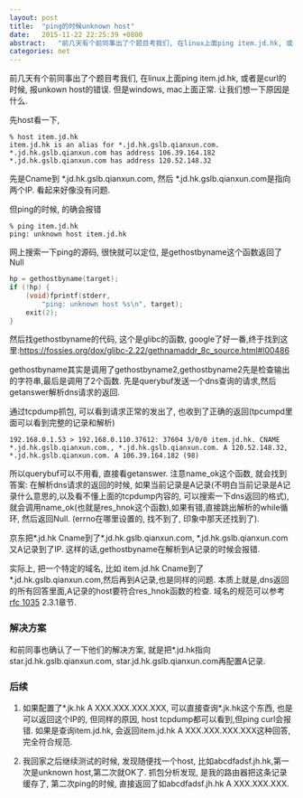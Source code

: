 ```yaml
---
layout: post
title:  "ping的时候unknown host"
date:   2015-11-22 22:25:39 +0800
abstract:   "前几天有个前同事出了个题目考我们, 在linux上面ping item.jd.hk, 或者是curl的时候, 报unknown host的错误. 让我们想一下原因是什么. \n查了一下午, 发现glibc里面的gethostbyname这个函数, 在解析A记录的时候,如果A记录的host以*打头,就返回错误"
categories: net
---
```


前几天有个前同事出了个题目考我们, 在linux上面ping item.jd.hk, 或者是curl的时候, 报unkown host的错误. 但是windows, mac上面正常. 让我们想一下原因是什么.

先host看一下,

    % host item.jd.hk       
    item.jd.hk is an alias for *.jd.hk.gslb.qianxun.com.
    *.jd.hk.gslb.qianxun.com has address 106.39.164.182
    *.jd.hk.gslb.qianxun.com has address 120.52.148.32

先是Cname到 *.jd.hk.gslb.qianxun.com, 然后 *.jd.hk.gslb.qianxun.com是指向两个IP. 看起来好像没有问题.

但ping的时候, 的确会报错

    % ping item.jd.hk
    ping: unknown host item.jd.hk


网上搜索一下ping的源码, 很快就可以定位, 是gethostbyname这个函数返回了Null

```c
hp = gethostbyname(target);
if (!hp) {
    (void)fprintf(stderr,
        "ping: unknown host %s\n", target);
    exit(2);
}
```

然后找gethostbyname的代码, 这个是glibc的函数, google了好一番,终于找到这里:https://fossies.org/dox/glibc-2.22/gethnamaddr_8c_source.html#l00486

gethostbyname其实是调用了gethostbyname2,gethostbyname2先是检查输出的字符串,最后是调用了2个函数. 先是querybuf发送一个dns查询的请求,然后getanswer解析dns请求的返回.

通过tcpdump抓包, 可以看到请求正常的发出了, 也收到了正确的返回(tpcumpd里面可以看到完整的记录和解析)

    192.168.0.1.53 > 192.168.0.110.37612: 37604 3/0/0 item.jd.hk. CNAME *.jd.hk.gslb.qianxun.com., *.jd.hk.gslb.qianxun.com. A 120.52.148.32, *.jd.hk.gslb.qianxun.com. A 106.39.164.182 (98)

所以querybuf可以不用看, 直接看getanswer. 注意name_ok这个函数, 就会找到答案: 在解析dns请求的返回的时候, 如果当前记录是A记录(不明白当前记录是A记录什么意思的,以及看不懂上面的tcpdump内容的, 可以搜索一下dns返回的格式),就会调用name_ok(也就是res_hnok这个函数),如果有错,直接跳出解析的while循环, 然后返回Null. (errno在哪里设置的, 找不到了, 印象中那天还找到了).

京东把*.jd.hk Cname到了*.jd.hk.gslb.qianxun.com, *.jd.hk.gslb.qianxun.com又A记录到了IP. 这样的话,gethostbyname在解析到A记录的时候会报错.

实际上, 把一个特定的域名, 比如 item.jd.hk Cname到了*.jd.hk.gslb.qianxun.com,然后再到A记录,也是同样的问题. 本质上就是,dns返回的所有回答里面,A记录的host要符合res_hnok函数的检查.  域名的规范可以参考[rfc 1035](https://www.ietf.org/rfc/rfc1035.txt) 2.3.1章节.

### 解决方案

和前同事也确认了一下他们的解决方案, 就是把*.jd.hk指向star.jd.hk.gslb.qianxun.com, star.jd.hk.gslb.qianxun.com再配置A记录.

### 后续

1. 如果配置了*.jk.hk A XXX.XXX.XXX.XXX, 可以直接查询*.jk.hk这个东西, 也是可以返回这个IP的, 但同样的原因, host tcpdump都可以看到,但ping curl会报错.  如果是查询item.jd.hk, 会返回item.jd.hk A XXX.XXX.XXX.XXX这种回答,完全符合规范.

2. 我回家之后继续测试的时候, 发现随便找一个host, 比如abcdfadsf.jh.hk,第一次是unknown host,第二次就OK了. 抓包分析发现, 是我的路由器把这条记录缓存了, 第二次ping的时候, 直接返回了如abcdfadsf.jh.hk A XXX.XXX.XXX.
